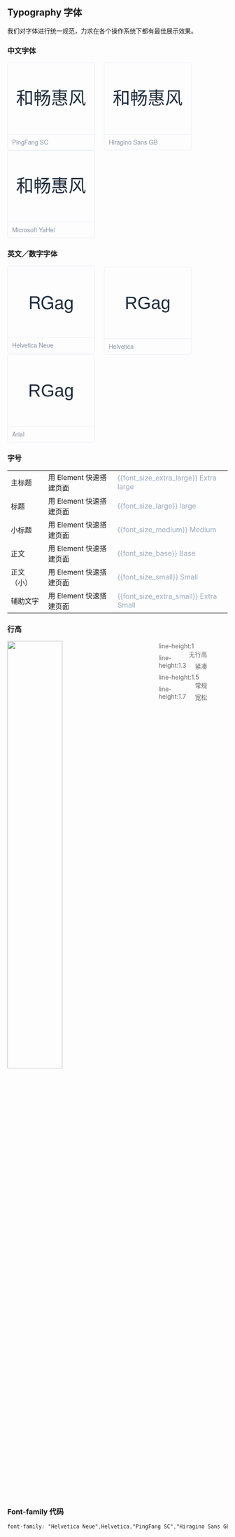<script>
  import bus from '../../bus';
  const varMap = [
    '$--font-size-extra-large',
    '$--font-size-large',
    '$--font-size-medium',
    '$--font-size-base',
    '$--font-size-small',
    '$--font-size-extra-small'
  ];
  export default {
    created() {
      bus.$on('user-theme-config-update', this.setGlobal);
    },
    mounted() {
      this.setGlobal();
    },
    methods: {
      tintColor(color, tint) {
        return tintColor(color, tint);
      },
      setGlobal() {
        if (window.userThemeConfig) {
          this.global = window.userThemeConfig.global;
        }
      }
    },
    data() {
      return {
        global: {},
        'font_size_extra_large': '20px',
        'font_size_large': '18px',
        'font_size_medium': '16px',
        'font_size_base': '14px',
        'font_size_small': '13px',
        'font_size_extra_small': '12px'
      }
    },
    watch: {
      global: {
        handler(value) {
          Object.keys(value).forEach((v) => {
            if (varMap.indexOf(v) > -1) {
              this[v.replace('$--', '').replace(/-/g, '_')] = value[v]
            }
          });
        }
      }
    },
  }
</script>
<style>
  .demo-typo-box {
    height: 200px;
    width: 200px;
    position: relative;
    border: 1px solid #eaeefb;
    font-size: 40px;
    color: #1f2d3d;
    text-align: center;
    line-height: 162px;
    padding-bottom: 36px;
    box-sizing: border-box;
    display: inline-block;
    margin-right: 17px;
    border-radius: 4px;

    .name {
      position: absolute;
      bottom: 0;
      width: 100%;
      height: 35px;
      border-top: 1px solid #eaeefb;
      font-size: 14px;
      color: #8492a6;
      line-height: 35px;
      text-align: left;
      text-indent: 10px;
      font-family: 'Helvetica Neue';
    }
  }
  .demo-typo-size {
    .color-dark-light {
      color: #99a9bf;
    }
  }
  .typo-PingFang {
    font-family: 'PingFang SC';
  }
  .typo-Hiragino {
    font-family: 'Hiragino Sans GB';
  }
  .typo-Microsoft {
    font-family: 'Microsoft YaHei';
  }
  /* 英文 */
  .typo-Helvetica-Neue {
    font-family: 'Helvetica Neue';
  }
  .typo-Helvetica {
    font-family: 'Helvetica';
  }
  .typo-Arial {
    font-family: 'Arial';
  }

  .lineH-left {
    display: inline-block;
    width: 50%;
  }
  .lineH-right {
    width: 30%;
    display: inline-block;
    list-style: none;
    padding: 3px 0 0 90px;
    margin: 0;
    vertical-align: top;
  }
  .lineH-right li{
    font-size: 14px;
    color: #666;
    padding-bottom: 10px;
  }
  .lineH-right li span{
    float: right;
    padding-right: 40px;
  }
</style>

## Typography 字体

我们对字体进行统一规范，力求在各个操作系统下都有最佳展示效果。

### 中文字体

<div class="demo-typo-box typo-PingFang">
  和畅惠风
  <div class="name">PingFang SC</div>
</div>
<div class="demo-typo-box typo-Hiragino">
  和畅惠风
  <div class="name">Hiragino Sans GB</div>
</div>
<div class="demo-typo-box typo-Microsoft">
  和畅惠风
  <div class="name">Microsoft YaHei</div>
</div>

### 英文／数字字体

<div class="demo-typo-box typo-Helvetica-neue">
  RGag
  <div class="name">Helvetica Neue</div>
</div>
<div class="demo-typo-box typo-Helvetica">
  RGag
  <div class="name">Helvetica</div>
</div>
<div class="demo-typo-box typo-Arial">
  RGag
  <div class="name">Arial</div>
</div>

### 字号

<table class="demo-typo-size">
  <tbody>
    <tr
    :style="{ fontSize: font_size_extra_large }"
    >
      <td>主标题</td>
      <td>用 Element 快速搭建页面</td>
      <td class="color-dark-light">{{font_size_extra_large}} Extra large</td>
    </tr>
    <tr
    :style="{ fontSize: font_size_large }"
    >
      <td>标题</td>
      <td>用 Element 快速搭建页面</td>
      <td class="color-dark-light">{{font_size_large}} large</td>
    </tr>
    <tr
    :style="{ fontSize: font_size_medium }"
    >
      <td class="h3">小标题</td>
      <td class="h3">用 Element 快速搭建页面</td>
      <td class="color-dark-light">{{font_size_medium}} Medium</td>
    </tr>
    <tr
    :style="{ fontSize: font_size_base }"
    >
      <td class="text-regular">正文</td>
      <td class="text-regular">用 Element 快速搭建页面</td>
      <td class="color-dark-light">{{font_size_base}} Base</td>
    </tr>
    <tr
    :style="{ fontSize: font_size_small }"
    >
      <td class="text-small">正文（小）</td>
      <td class="text-small">用 Element 快速搭建页面</td>
      <td class="color-dark-light">{{font_size_small}} Small</td>
    </tr>
    <tr
    :style="{ fontSize: font_size_extra_small }"
    >
      <td class="text-smaller">辅助文字</td>
      <td class="text-smaller">用 Element 快速搭建页面</td>
      <td class="color-dark-light">{{font_size_extra_small}} Extra Small</td>
    </tr>
  </tbody>
</table>

### 行高

<div>
<img class="lineH-left" src="~examples/assets/images/typography.png" />
<ul class="lineH-right">
<li>line-height:1 <span>无行高</span></li>
<li>line-height:1.3 <span>紧凑</span></li>
<li>line-height:1.5 <span>常规</span></li>
<li>line-height:1.7 <span>宽松</span></li>
</ul>
</div>

### Font-family 代码

```css
font-family: "Helvetica Neue",Helvetica,"PingFang SC","Hiragino Sans GB","Microsoft YaHei","微软雅黑",Arial,sans-serif;
```

